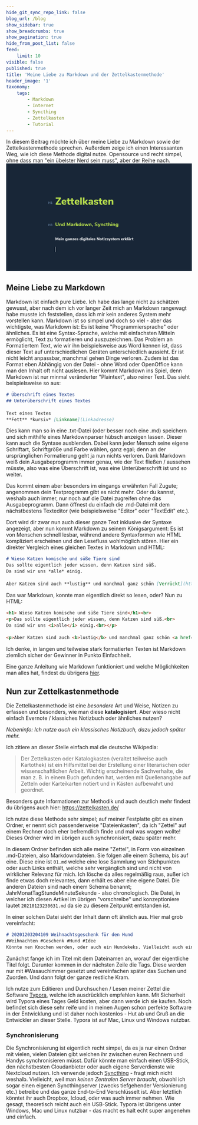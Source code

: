 ```yaml
---
hide_git_sync_repo_link: false
blog_url: /blog
show_sidebar: true
show_breadcrumbs: true
show_pagination: true
hide_from_post_list: false
feed:
    limit: 10
visible: false
published: true
title: 'Meine Liebe zu Markdown und der Zettelkastenmethode'
header_image: '1'
taxonomy:
    tags:
        - Markdown
        - Internet
        - Syncthing
        - Zettelkasten
        - Tutorial
---
```


In diesem Beitrag möchte ich über meine Liebe zu Markdown sowie der Zettelkastenmethode sprechen. Außerdem zeige ich einen Interessanten Weg, wie ich diese Methode digital nutze. Opensource und recht simpel, ohne dass man "ein übelster Nerd sein muss", aber der Reihe nach. 
![](1.png)

## Meine Liebe zu Markdown

Markdown ist einfach pure Liebe. Ich habe das lange nicht zu schätzen gewusst, aber nach dem ich vor langer Zeit mich an Markdown rangewagt habe musste ich feststellen, dass ich mir kein anderes System mehr vorstellen kann. 
Markdown ist so simpel und doch so viel - aber das wichtigste, was Markdown ist: Es ist keine "Programmiersprache" oder ähnliches. Es ist eine Syntax-Sprache, welche mit einfachsten Mitteln ermöglicht, Text zu formatieren und auszuzeichnen. 
Das Problem an Formatiertem Text, wie wir ihn beispielsweise aus Word kennen ist, dass dieser Text auf unterschiedlichen Geräten unterschiedlich aussieht. Er ist nicht leicht anpassbar, manchmal gehen Dinge verloren. Zudem ist das Format eben Abhängig von der Datei - ohne Word oder OpenOffice kann man den Inhalt oft nicht auslesen. Hier kommt Markdown ins Spiel, denn Markdown ist nur minmal veränderter "Plaintext", also reiner Text. Das sieht beispielsweise so aus: 

```markdown
# Überschrift eines Textes
## Unterüberschrift eines Textes

Text eines Textes
**Fett** *kursiv* [Linkname](Linkadresse)
```

Dies kann man so in eine .txt-Datei (oder besser noch eine .md) speichern und sich mithilfe eines Markdownparser hübsch anzeigen lassen. Dieser kann auch die Syntaxe ausblenden. Dabei kann jeder Mensch seine eigene Schriftart, Schriftgröße und Farbe wählen, ganz egal; denn an der ursprünglichen Formatierung geht ja nun nichts verloren. Dank Markdown weiß dein Ausgabeprogramm immer genau, wie der Text fließen / aussehen müsste, also was eine Überschrift ist, was eine Unterüberschrift ist und so weiter. 

Das kommt einem aber besonders im eingangs erwähnten Fall Zugute; angenommen dein Textprogramm gibt es nicht mehr. Oder du kannst, weshalb auch immer, nur noch auf die Datei zugreifen ohne das Ausgabeprogramm. Dann öffnest du einfach die .md-Datei mit dem nächstbestens Texteditor (wie beispielsweise "Editor" oder "TextEdit" etc.).

Dort wird dir zwar nun auch dieser ganze Text inklusive der Syntaxe angezeigt, aber nun kommt Markdown zu seinem Königsargument: Es ist von Menschen schnell lesbar, während andere Syntaxformen wie HTML kompliziert erscheinen und den Lesefluss wohlmöglich stören. Hier ein direkter Vergleich eines gleichen Textes in Markdown und HTML:

```markdown
# Wieso Katzen komische und süße Tiere sind
Das sollte eigentlich jeder wissen, denn Katzen sind süß.  
Da sind wir uns *alle* einig.

Aber Katzen sind auch **lustig** und manchmal ganz schön [Verrückt](https://linkzucatcontent).
```

Das war Markdown, konnte man eigentlich direkt so lesen, oder? Nun zu HTML: 

```html
<h1> Wieso Katzen komische und süße Tiere sind</h1><br>
<p>Das sollte eigentlich jeder wissen, denn Katzen sind süß.<br>
Da sind wir uns <i>alle</i> einig.<br></p>

<p>Aber Katzen sind auch <b>lustig</b> und manchmal ganz schön <a href="https://linkzucatcontent">Verrückt</a>.</p>
```

Ich denke, in langen und teilweise stark formatierten Texten ist Markdown ziemlich sicher der Gewinner in Punkto Einfachheit. 

Eine ganze Anleitung wie Markdown funktioniert und welche Möglichkeiten man alles hat, findest du übrigens [hier](https://www.markdownguide.org/cheat-sheet).

## Nun zur Zettelkastenmethode

Die Zettelkastenmethode ist eine *besondere* Art und Weise, Notizen zu erfassen und besonders, wie man diese **katalogisiert**. Aber wieso nicht einfach Evernote / klassiches Notizbuch oder ähnliches nutzen? 

*Nebeninfo: Ich nutze auch ein klassisches Notizbuch, dazu jedoch später mehr.*

Ich zitiere an dieser Stelle einfach mal die deutsche Wikipedia: 

> Der Zettelkasten oder Katalogkasten (veraltet teilweise auch Kartothek) ist ein Hilfsmittel bei der Erstellung einer literarischen oder wissenschaftlichen Arbeit. Wichtig erscheinende Sachverhalte, die man z. B. in einem Buch gefunden hat, werden mit Quellenangabe auf Zetteln oder Karteikarten notiert und in Kästen aufbewahrt und geordnet. 

Besonders gute Informationen zur Methodik und auch deutlich mehr findest du übrigens auch hier: https://zettelkasten.de/

Ich nutze diese Methode sehr simpel; auf meiner Festplatte gibt es einen Ordner, er nennt sich passenderweise "Dateienkasten", da ich "Zettel" auf einem Rechner doch eher befremdlich finde und mal was wagen wollte! Dieses Ordner wird im übrigen auch synchronisiert, dazu später mehr. 

In diesem Ordner befinden sich alle meine "Zettel", in Form von einzelnen .md-Dateien, also Markdowndateien. Sie folgen alle einem Schema, bis auf eine. Diese eine ist ``` 01.md ``` welche eine lose Sammlung von Stichpunkten oder auch Links enthält, welche sehr vergänglich sind und nicht von wirklicher Relevanz für mich. Ich lösche da alles regelmäßig raus, außer ich finde etwas doch relevantes, dann erhält es aber eine eigene Datei. Die anderen Dateien sind nach einem Schema benannt; JahrMonatTagStundeMinuteSekunde - also chronologisch. Die Datei, in welcher ich diesen Artikel im übrigen "vorschreibe" und konzeptioniere lautet ```20210123230631.md``` da sie zu diesem Zeitpunkt entstanden ist. 

In einer solchen Datei sieht der Inhalt dann oft ähnlich aus. Hier mal grob vereinfacht: 

```markdown
# 20201203204109 Weihnachtsgeschenk für den Hund
#Weihnachten #Geschenk #Hund #Idee
Könnte nen Knochen werden, oder auch ein Hundekeks. Vielleicht auch einfach nur Spielzeug, was quietscht.
```

Zunächst fange ich im Titel mit dem Dateinamen an, worauf der eigentliche Titel folgt. Darunter kommen in der nächsten Zeile die Tags. Diese werden nur mit #Wasauchimmer gesetzt und vereinfachen später das Suchen und Zuorden. Und dann folgt der ganze restliche Kram. 

Ich nutze zum Editieren und Durchsuchen / Lesen meiner Zettel die Software [Typora](https://typora.io), welche ich ausdrücklich empfehlen kann. Mit Sicherheit wird Typora eines Tages Geld kosten, aber dann werde ich sie kaufen. Noch befindet sich diese sehr reife und in meinen Augen schon perfekte Software in der Entwicklung und ist daher noch kostenlos - Hut ab und Gruß an die Entwickler an dieser Stelle. Typora ist auf Mac, Linux und Windows nutzbar. 

### Synchronisierung

Die Synchronisierung ist eigentlich recht simpel, da es ja nur einen Ordner mit vielen, vielen Dateien gibt welchen ihr zwischen euren Rechnern und Handys synchronisieren müsst. Dafür könnte man einfach einen USB-Stick, den nächstbesten Cloudanbieter oder auch eigene Serverdienste wie Nextcloud nutzen. Ich verwende jedoch [Syncthing](https://syncthing.net/) - fragt mich nicht weshalb. Vielleicht, weil man *keinen Zentralen Server braucht*, obwohl ich sogar einen eigenen Syncthingserver (zwecks tiefgehender Versionierung etc.) betreibe und das ganze End-to-End Verschlüsselt ist. Aber letztlich könntet ihr auch Dropbox, Icloud, oder was auch immer nehmen. Wie gesagt, theoretisch reicht auch ein USB-Stick. Typora ist übrigens unter Windows, Mac und Linux nutzbar - das macht es halt echt super angenehm und einfach. 

